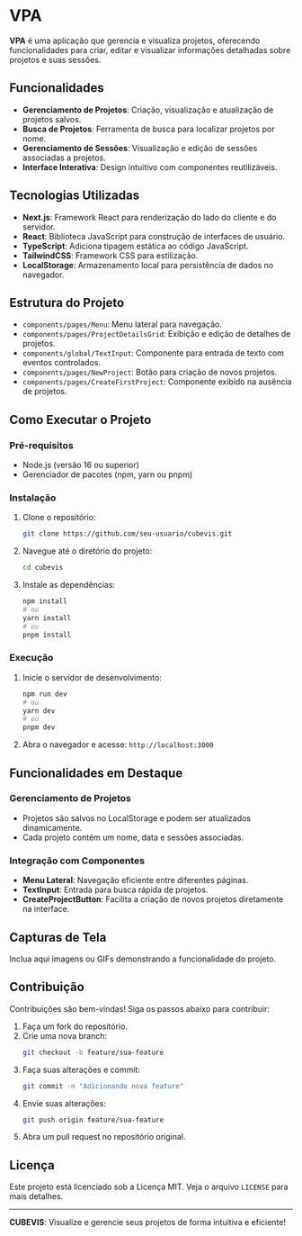 # VPA

**VPA** é uma aplicação que gerencia e visualiza projetos, oferecendo funcionalidades para criar, editar e visualizar informações detalhadas sobre projetos e suas sessões.

## Funcionalidades

- **Gerenciamento de Projetos**: Criação, visualização e atualização de projetos salvos.
- **Busca de Projetos**: Ferramenta de busca para localizar projetos por nome.
- **Gerenciamento de Sessões**: Visualização e edição de sessões associadas a projetos.
- **Interface Interativa**: Design intuitivo com componentes reutilizáveis.

## Tecnologias Utilizadas

- **Next.js**: Framework React para renderização do lado do cliente e do servidor.
- **React**: Biblioteca JavaScript para construção de interfaces de usuário.
- **TypeScript**: Adiciona tipagem estática ao código JavaScript.
- **TailwindCSS**: Framework CSS para estilização.
- **LocalStorage**: Armazenamento local para persistência de dados no navegador.

## Estrutura do Projeto

- `components/pages/Menu`: Menu lateral para navegação.
- `components/pages/ProjectDetailsGrid`: Exibição e edição de detalhes de projetos.
- `components/global/TextInput`: Componente para entrada de texto com eventos controlados.
- `components/pages/NewProject`: Botão para criação de novos projetos.
- `components/pages/CreateFirstProject`: Componente exibido na ausência de projetos.

## Como Executar o Projeto

### Pré-requisitos

- Node.js (versão 16 ou superior)
- Gerenciador de pacotes (npm, yarn ou pnpm)

### Instalação

1. Clone o repositório:
   ```bash
   git clone https://github.com/seu-usuario/cubevis.git
   ```
2. Navegue até o diretório do projeto:
   ```bash
   cd cubevis
   ```
3. Instale as dependências:
   ```bash
   npm install
   # ou
   yarn install
   # ou
   pnpm install
   ```

### Execução

1. Inicie o servidor de desenvolvimento:
   ```bash
   npm run dev
   # ou
   yarn dev
   # ou
   pnpm dev
   ```
2. Abra o navegador e acesse: `http://localhost:3000`

## Funcionalidades em Destaque

### Gerenciamento de Projetos

- Projetos são salvos no LocalStorage e podem ser atualizados dinamicamente.
- Cada projeto contém um nome, data e sessões associadas.

### Integração com Componentes

- **Menu Lateral**: Navegação eficiente entre diferentes páginas.
- **TextInput**: Entrada para busca rápida de projetos.
- **CreateProjectButton**: Facilita a criação de novos projetos diretamente na interface.

## Capturas de Tela

Inclua aqui imagens ou GIFs demonstrando a funcionalidade do projeto.

## Contribuição

Contribuições são bem-vindas! Siga os passos abaixo para contribuir:

1. Faça um fork do repositório.
2. Crie uma nova branch:
   ```bash
   git checkout -b feature/sua-feature
   ```
3. Faça suas alterações e commit:
   ```bash
   git commit -m "Adicionando nova feature"
   ```
4. Envie suas alterações:
   ```bash
   git push origin feature/sua-feature
   ```
5. Abra um pull request no repositório original.

## Licença

Este projeto está licenciado sob a Licença MIT. Veja o arquivo `LICENSE` para mais detalhes.

---

**CUBEVIS**: Visualize e gerencie seus projetos de forma intuitiva e eficiente!
